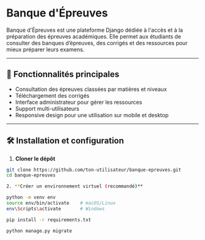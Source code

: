 # Banque d'Épreuves

Banque d'Épreuves est une plateforme Django dédiée à l'accès et à la préparation des épreuves académiques. Elle permet aux étudiants de consulter des banques d’épreuves, des corrigés et des ressources pour mieux préparer leurs examens.

---

## 🚀 Fonctionnalités principales

- Consultation des épreuves classées par matières et niveaux  
- Téléchargement des corrigés  
- Interface administrateur pour gérer les ressources  
- Support multi-utilisateurs  
- Responsive design pour une utilisation sur mobile et desktop

---

## 🛠️ Installation et configuration

1. **Cloner le dépôt**

```bash
git clone https://github.com/ton-utilisateur/banque-epreuves.git
cd banque-epreuves

2. **Créer un environnement virtuel (recommandé)**

python -m venv env
source env/bin/activate    # macOS/Linux
env\Scripts\activate       # Windows

pip install -r requirements.txt

python manage.py migrate

